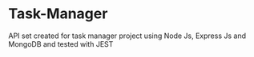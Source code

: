 # Task-Manager

API set created for task manager project using Node Js, Express Js and MongoDB and tested with JEST
